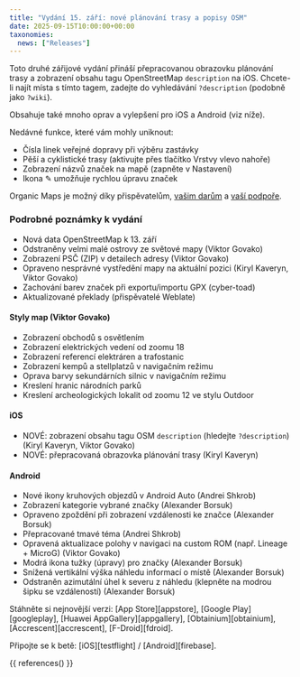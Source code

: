 ```yaml
---
title: "Vydání 15. září: nové plánování trasy a popisy OSM"
date: 2025-09-15T10:00:00+00:00
taxonomies:
  news: ["Releases"]
---
```


Toto druhé zářijové vydání přináší přepracovanou obrazovku plánování trasy a zobrazení obsahu tagu OpenStreetMap `description` na iOS. Chcete-li najít místa s tímto tagem, zadejte do vyhledávání `?description` (podobně jako `?wiki`).

Obsahuje také mnoho oprav a vylepšení pro iOS a Android (viz níže).

Nedávné funkce, které vám mohly uniknout:
- Čísla linek veřejné dopravy při výběru zastávky
- Pěší a cyklistické trasy (aktivujte přes tlačítko Vrstvy vlevo nahoře)
- Zobrazení názvů značek na mapě (zapněte v Nastavení)
- Ikona ✎ umožňuje rychlou úpravu značek

Organic Maps je možný díky přispěvatelům, [vašim darům](@/donate/index.cs.md) a [vaší podpoře](@/contribute/index.md).

### Podrobné poznámky k vydání

- Nová data OpenStreetMap k 13. září
- Odstraněny velmi malé ostrovy ze světové mapy (Viktor Govako)
- Zobrazení PSČ (ZIP) v detailech adresy (Viktor Govako)
- Opraveno nesprávné vystředění mapy na aktuální pozici (Kiryl Kaveryn, Viktor Govako)
- Zachování barev značek při exportu/importu GPX (cyber-toad)
- Aktualizované překlady (přispěvatelé Weblate)

#### Styly map (Viktor Govako)

- Zobrazení obchodů s osvětlením
- Zobrazení elektrických vedení od zoomu 18
- Zobrazení referencí elektráren a trafostanic
- Zobrazení kempů a stellplatzů v navigačním režimu
- Oprava barvy sekundárních silnic v navigačním režimu
- Kreslení hranic národních parků
- Kreslení archeologických lokalit od zoomu 12 ve stylu Outdoor

#### iOS

- NOVÉ: zobrazení obsahu tagu OSM `description` (hledejte `?description`) (Kiryl Kaveryn, Viktor Govako)
- NOVÉ: přepracovaná obrazovka plánování trasy (Kiryl Kaveryn)

#### Android

- Nové ikony kruhových objezdů v Android Auto (Andrei Shkrob)
- Zobrazení kategorie vybrané značky (Alexander Borsuk)
- Opraveno zpoždění při zobrazení vzdálenosti ke značce (Alexander Borsuk)
- Přepracované tmavé téma (Andrei Shkrob)
- Opravená aktualizace polohy v navigaci na custom ROM (např. Lineage + MicroG) (Viktor Govako)
- Modrá ikona tužky (úpravy) pro značky (Alexander Borsuk)
- Snížená vertikální výška náhledu informací o místě (Alexander Borsuk)
- Odstraněn azimutální úhel k severu z náhledu (klepněte na modrou šipku se vzdáleností) (Alexander Borsuk)

Stáhněte si nejnovější verzi: [App Store][appstore], [Google Play][googleplay], [Huawei AppGallery][appgallery], [Obtainium][obtainium], [Accrescent][accrescent], [F-Droid][fdroid].

Připojte se k betě: [iOS][testflight] / [Android][firebase].

{{ references() }}
